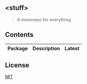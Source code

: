 ## &lt;stuff&gt;
> A monorepo for everything

## Contents
| Package | Description | Latest |
|---------|-------------|--------|

## License
[MIT](./LICENSE)
